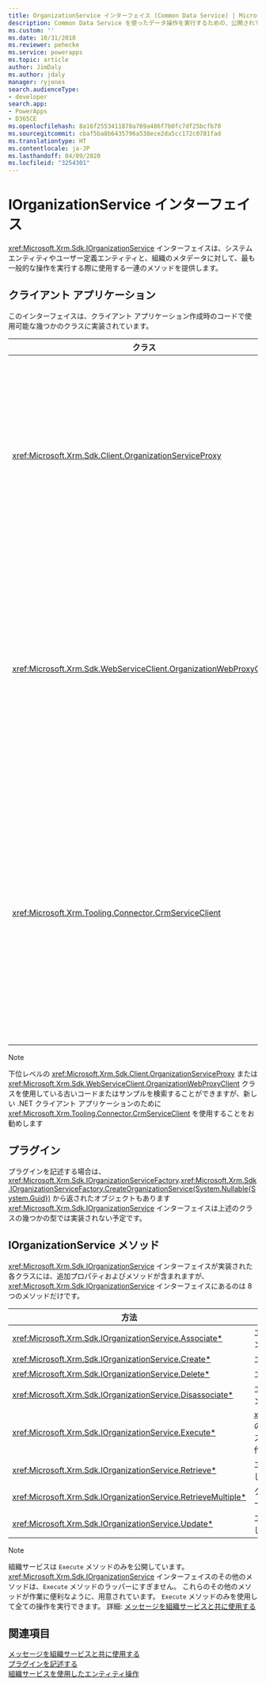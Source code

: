 ```yaml
---
title: OrganizationService インターフェイス (Common Data Service) | Microsoft Docs
description: Common Data Service を使ったデータ操作を実行するための、公開されている共通メソッドについて説明します。
ms.custom: ''
ms.date: 10/31/2018
ms.reviewer: pehecke
ms.service: powerapps
ms.topic: article
author: JimDaly
ms.author: jdaly
manager: ryjones
search.audienceType:
- developer
search.app:
- PowerApps
- D365CE
ms.openlocfilehash: 8a16f2553411878a769a486f7b0fc7df25bcfb70
ms.sourcegitcommit: cbaf5ba8b6435796a538ece2da5cc172c0781fad
ms.translationtype: HT
ms.contentlocale: ja-JP
ms.lasthandoff: 04/09/2020
ms.locfileid: "3254301"
---
```

# <a name="iorganizationservice-interface"></a>IOrganizationService インターフェイス

<xref:Microsoft.Xrm.Sdk.IOrganizationService> インターフェイスは、システム エンティティやユーザー定義エンティティと、組織のメタデータに対して、最も一般的な操作を実行する際に使用する一連のメソッドを提供します。

## <a name="client-applications"></a>クライアント アプリケーション

このインターフェイスは、クライアント アプリケーション作成時のコードで使用可能な幾つかのクラスに実装されています。

|クラス|説明|
|--|--|
|<xref:Microsoft.Xrm.Sdk.Client.OrganizationServiceProxy>|これは WCF および SOAP エンドポイントで使用する元の下位クラスです |
|<xref:Microsoft.Xrm.Sdk.WebServiceClient.OrganizationWebProxyClient>|この下位クラスは SOAP エンドポイントの OAuth 認証を有効にするために作成されました|
|<xref:Microsoft.Xrm.Tooling.Connector.CrmServiceClient>|.NET クライアント アプリケーションを作成するときには、このクラスを使用する必要があります。 |

> [!NOTE]
> 下位レベルの <xref:Microsoft.Xrm.Sdk.Client.OrganizationServiceProxy> または <xref:Microsoft.Xrm.Sdk.WebServiceClient.OrganizationWebProxyClient> クラスを使用している古いコードまたはサンプルを検索することができますが、新しい .NET クライアント アプリケーションのために <xref:Microsoft.Xrm.Tooling.Connector.CrmServiceClient> を使用することをお勧めします

## <a name="plug-ins"></a>プラグイン

プラグインを記述する場合は、<xref:Microsoft.Xrm.Sdk.IOrganizationServiceFactory>.<xref:Microsoft.Xrm.Sdk.IOrganizationServiceFactory.CreateOrganizationService(System.Nullable{System.Guid})> から返されたオブジェクトもあります <xref:Microsoft.Xrm.Sdk.IOrganizationService> インターフェイスは上述のクラスの幾つかの型では実装されない予定です。

## <a name="iorganizationservice-methods"></a>IOrganizationService メソッド

<xref:Microsoft.Xrm.Sdk.IOrganizationService> インターフェイスが実装された各クラスには、追加プロパティおよびメソッドが含まれますが、<xref:Microsoft.Xrm.Sdk.IOrganizationService> インターフェイスにあるのは 8 つのメソッドだけです。


|方法  |説明  |
|---------|---------|
|<xref:Microsoft.Xrm.Sdk.IOrganizationService.Associate*>|エンティティの関連付けを使用して 2 つのエンティティをリンクさせる|
|<xref:Microsoft.Xrm.Sdk.IOrganizationService.Create*>|エンティティ レコードを作成します。|
|<xref:Microsoft.Xrm.Sdk.IOrganizationService.Delete*>|エンティティ レコードの削除|
|<xref:Microsoft.Xrm.Sdk.IOrganizationService.Disassociate*>|エンティティの関連付けを使用して 2 つのエンティティ間のリンクを削除する|
|<xref:Microsoft.Xrm.Sdk.IOrganizationService.Execute*>|<xref:Microsoft.Xrm.Sdk.OrganizationRequest> のインスタンス、もしくはそこからの派生クラスを渡すことで、Message として定義する操作を呼び出します。|
|<xref:Microsoft.Xrm.Sdk.IOrganizationService.Retrieve*>|エンティティ レコードのインスタンスを取得します。|
|<xref:Microsoft.Xrm.Sdk.IOrganizationService.RetrieveMultiple*>|クエリ内の条件に一致するエンティティ レコードのコレクションを取得します。|
|<xref:Microsoft.Xrm.Sdk.IOrganizationService.Update*>|エンティティ レコードに対する属性値を変更します。|

> [!NOTE]
> 組織サービスは `Execute` メソッドのみを公開しています。 <xref:Microsoft.Xrm.Sdk.IOrganizationService> インターフェイスのその他のメソッドは、`Execute` メソッドのラッパーにすぎません。 これらのその他のメソッドが作業に便利なように、用意されています。 `Execute` メソッドのみを使用して全ての操作を実行できます。 詳細: [メッセージを組織サービスと共に使用する](use-messages.md)

## <a name="see-also"></a>関連項目

[メッセージを組織サービスと共に使用する](use-messages.md)<br />
[プラグインを記述する](../write-plug-in.md)<br />
[組織サービスを使用したエンティティ操作](entity-operations.md)
